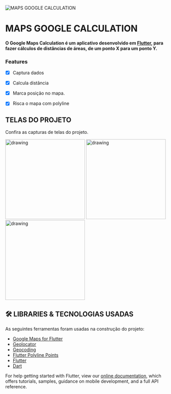 ![MAPS GOOGLE CALCULATION](https://user-images.githubusercontent.com/54405709/109416961-3a9c9280-79a0-11eb-8d65-9d00d81384dc.png)


# MAPS GOOGLE CALCULATION

#### O Google Maps Calculation é um aplicativo desenvolvido em [Flutter](https://flutter.dev/?gclid=CjwKCAiAm-2BBhANEiwAe7eyFFt_Zrh3hpukNQo9OE7hA3-F64SQgV1c8FWPYmVuQH1A7NYJon9tVxoCQx8QAvD_BwE&gclsrc=aw.ds), para fazer cálculos de distâncias de áreas, de um ponto X para um ponto Y.

### Features

- [x] Captura dados
- [x] Calcula distância
- [x] Marca posição no mapa.
- [x] Risca o mapa com polyline


## TELAS DO PROJETO

Confira as capturas de telas do projeto.

<img src="https://user-images.githubusercontent.com/54405709/109418144-8b62ba00-79a5-11eb-960c-e4e35cdf42cc.jpeg" alt="drawing" width="250"/>   <img src="https://user-images.githubusercontent.com/54405709/109418141-8998f680-79a5-11eb-9a52-e55c999e6f63.jpeg" alt="drawing" width="250"/>   <img src="https://user-images.githubusercontent.com/54405709/109418142-8aca2380-79a5-11eb-86f6-1e7b44180079.jpeg" alt="drawing" width="250"/>

## 🛠 LIBRARIES & TECNOLOGIAS USADAS 

As seguintes ferramentas foram usadas na construção do projeto:

- [Google Maps for Flutter](https://pub.dev/packages/google_maps_flutter)
- [Geolocator](https://pub.dev/packages/geolocator)
- [Geocoding](https://pub.dev/packages/geocoding)
- [Flutter Polyline Points](https://pub.dev/packages/flutter_polyline_points)
- [Flutter](https://flutter.dev/?gclid=CjwKCAiAm-2BBhANEiwAe7eyFFt_Zrh3hpukNQo9OE7hA3-F64SQgV1c8FWPYmVuQH1A7NYJon9tVxoCQx8QAvD_BwE&gclsrc=aw.ds)
- [Dart](https://dart.dev/)

For help getting started with Flutter, view our
[online documentation](https://flutter.dev/docs), which offers tutorials,
samples, guidance on mobile development, and a full API reference.
